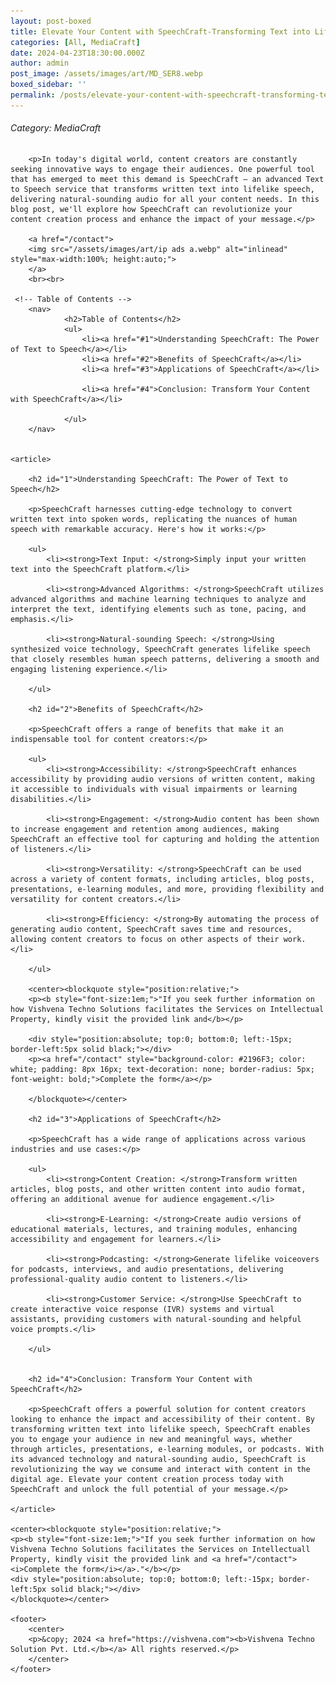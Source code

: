 ```yaml
---
layout: post-boxed
title: Elevate Your Content with SpeechCraft-Transforming Text into Lifelike Speech
categories: [All, MediaCraft]
date: 2024-04-23T18:30:00.000Z
author: admin
post_image: /assets/images/art/MD_SER8.webp
boxed_sidebar: ''
permalink: /posts/elevate-your-content-with-speechcraft-transforming-text-into-lifelike-speech
---
```


###### Category: MediaCraft

<html lang="en">
<head>
    <meta charset="UTF-8">
    <meta name="viewport" content="width=device-width, initial-scale=1.0">
    <meta name="description" content="Discover SpeechCraft, the advanced Text to Speech service that transforms text into lifelike speech, delivering natural-sounding audio for all your content needs.">
    <title><h1>Elevate Your Content with SpeechCraft-Transforming Text into Lifelike Speech</h1></title>
</head>
<body>
		
		<p>In today's digital world, content creators are constantly seeking innovative ways to engage their audiences. One powerful tool that has emerged to meet this demand is SpeechCraft – an advanced Text to Speech service that transforms written text into lifelike speech, delivering natural-sounding audio for all your content needs. In this blog post, we'll explore how SpeechCraft can revolutionize your content creation process and enhance the impact of your message.</p>
		
		<a href="/contact">
		<img src="/assets/images/art/ip ads a.webp" alt="inlinead" style="max-width:100%; height:auto;">
		</a>
		<br><br>
		
     <!-- Table of Contents -->
		<nav>
				<h2>Table of Contents</h2>
				<ul>
					<li><a href="#1">Understanding SpeechCraft: The Power of Text to Speech</a></li>
					<li><a href="#2">Benefits of SpeechCraft</a></li>
					<li><a href="#3">Applications of SpeechCraft</a></li>
					
					<li><a href="#4">Conclusion: Transform Your Content with SpeechCraft</a></li>
				
				</ul>
		</nav>

				
    <article>
        
        <h2 id="1">Understanding SpeechCraft: The Power of Text to Speech</h2>
		
		<p>SpeechCraft harnesses cutting-edge technology to convert written text into spoken words, replicating the nuances of human speech with remarkable accuracy. Here's how it works:</p>
		
		<ul>
			<li><strong>Text Input: </strong>Simply input your written text into the SpeechCraft platform.</li>
			
			<li><strong>Advanced Algorithms: </strong>SpeechCraft utilizes advanced algorithms and machine learning techniques to analyze and interpret the text, identifying elements such as tone, pacing, and emphasis.</li>
			
			<li><strong>Natural-sounding Speech: </strong>Using synthesized voice technology, SpeechCraft generates lifelike speech that closely resembles human speech patterns, delivering a smooth and engaging listening experience.</li>
			
		</ul>
				        
        <h2 id="2">Benefits of SpeechCraft</h2>
		
		<p>SpeechCraft offers a range of benefits that make it an indispensable tool for content creators:</p>
		
		<ul>
			<li><strong>Accessibility: </strong>SpeechCraft enhances accessibility by providing audio versions of written content, making it accessible to individuals with visual impairments or learning disabilities.</li>
			
			<li><strong>Engagement: </strong>Audio content has been shown to increase engagement and retention among audiences, making SpeechCraft an effective tool for capturing and holding the attention of listeners.</li>
			
			<li><strong>Versatility: </strong>SpeechCraft can be used across a variety of content formats, including articles, blog posts, presentations, e-learning modules, and more, providing flexibility and versatility for content creators.</li>
			
			<li><strong>Efficiency: </strong>By automating the process of generating audio content, SpeechCraft saves time and resources, allowing content creators to focus on other aspects of their work.</li>
			
		</ul>		
		    
		<center><blockquote style="position:relative;">
		<p><b style="font-size:1em;">"If you seek further information on how Vishvena Techno Solutions facilitates the Services on Intellectual Property, kindly visit the provided link and</b></p>

		<div style="position:absolute; top:0; bottom:0; left:-15px; border-left:5px solid black;"></div>
		<p><a href="/contact" style="background-color: #2196F3; color: white; padding: 8px 16px; text-decoration: none; border-radius: 5px; font-weight: bold;">Complete the form</a></p>

		</blockquote></center>
		
        <h2 id="3">Applications of SpeechCraft</h2>
	
		<p>SpeechCraft has a wide range of applications across various industries and use cases:</p>
		
		<ul>
			<li><strong>Content Creation: </strong>Transform written articles, blog posts, and other written content into audio format, offering an additional avenue for audience engagement.</li>
			
			<li><strong>E-Learning: </strong>Create audio versions of educational materials, lectures, and training modules, enhancing accessibility and engagement for learners.</li>
			
			<li><strong>Podcasting: </strong>Generate lifelike voiceovers for podcasts, interviews, and audio presentations, delivering professional-quality audio content to listeners.</li>
			
			<li><strong>Customer Service: </strong>Use SpeechCraft to create interactive voice response (IVR) systems and virtual assistants, providing customers with natural-sounding and helpful voice prompts.</li>
			
		</ul>	
  
		
		<h2 id="4">Conclusion: Transform Your Content with SpeechCraft</h2>
        
		<p>SpeechCraft offers a powerful solution for content creators looking to enhance the impact and accessibility of their content. By transforming written text into lifelike speech, SpeechCraft enables you to engage your audience in new and meaningful ways, whether through articles, presentations, e-learning modules, or podcasts. With its advanced technology and natural-sounding audio, SpeechCraft is revolutionizing the way we consume and interact with content in the digital age. Elevate your content creation process today with SpeechCraft and unlock the full potential of your message.</p>
				      
	</article>
	
	<center><blockquote style="position:relative;">
	<p><b style="font-size:1em;">"If you seek further information on how Vishvena Techno Solutions facilitates the Services on Intellectuall Property, kindly visit the provided link and <a href="/contact"><i>Complete the form</i></a>."</b></p>
	<div style="position:absolute; top:0; bottom:0; left:-15px; border-left:5px solid black;"></div>
	</blockquote></center>
	
    <footer>
        <center>
		<p>&copy; 2024 <a href="https://vishvena.com"><b>Vishvena Techno Solution Pvt. Ltd.</b></a> All rights reserved.</p>
		</center>
    </footer>
</body>
</html>
